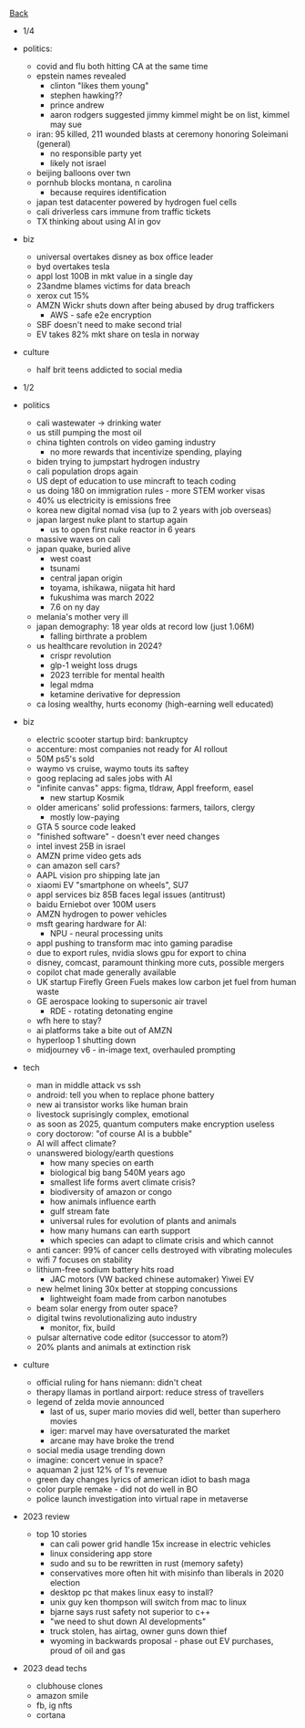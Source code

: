 [Back](./index.md)

- 1/4
- politics:
  - covid and flu both hitting CA at the same time
  - epstein names revealed
    - clinton "likes them young"
    - stephen hawking??
    - prince andrew
    - aaron rodgers suggested jimmy kimmel might be on list, kimmel may sue
  - iran: 95 killed, 211 wounded blasts at ceremony honoring Soleimani (general)
    - no responsible party yet
    - likely not israel
  - beijing balloons over twn
  - pornhub blocks montana, n carolina
    - because requires identification
  - japan test datacenter powered by hydrogen fuel cells
  - cali driverless cars immune from traffic tickets
  - TX thinking about using AI in gov
- biz
  - universal overtakes disney as box office leader
  - byd overtakes tesla
  - appl lost 100B in mkt value in a single day
  - 23andme blames victims for data breach
  - xerox cut 15%
  - AMZN Wickr shuts down after being abused by drug traffickers
    - AWS - safe e2e encryption
  - SBF doesn't need to make second trial
  - EV takes 82% mkt share on tesla in norway
- culture
  - half brit teens addicted to social media

- 1/2
- politics
  - cali wastewater -> drinking water
  - us still pumping the most oil
  - china tighten controls on video gaming industry
    - no more rewards that incentivize spending, playing
  - biden trying to jumpstart hydrogen industry
  - cali population drops again
  - US dept of education to use mincraft to teach coding
  - us doing 180 on immigration rules - more STEM worker visas
  - 40% us electricity is emissions free
  - korea new digital nomad visa (up to 2 years with job overseas)
  - japan largest nuke plant to startup again
    - us to open first nuke reactor in 6 years
  - massive waves on cali
  - japan quake, buried alive
    - west coast
    - tsunami
    - central japan origin
    - toyama, ishikawa, niigata hit hard
    - fukushima was march 2022
    - 7.6 on ny day
  - melania's mother very ill
  - japan demography: 18 year olds at record low (just 1.06M)
    - falling birthrate a problem
  - us healthcare revolution in 2024?
    - crispr revolution
    - glp-1 weight loss drugs
    - 2023 terrible for mental health
    - legal mdma
    - ketamine derivative for depression
  - ca losing wealthy, hurts economy (high-earning well educated)
- biz
  - electric scooter startup bird: bankruptcy
  - accenture: most companies not ready for AI rollout
  - 50M ps5's sold
  - waymo vs cruise, waymo touts its saftey
  - goog replacing ad sales jobs with AI
  - "infinite canvas" apps: figma, tldraw, Appl freeform, easel
    - new startup Kosmik
  - older americans' solid professions: farmers, tailors, clergy
    - mostly low-paying
  - GTA 5 source code leaked
  - "finished software" - doesn't ever need changes
  - intel invest 25B in israel
  - AMZN prime video gets ads
  - can amazon sell cars?
  - AAPL vision pro shipping late jan
  - xiaomi EV "smartphone on wheels", SU7
  - appl services biz 85B faces legal issues (antitrust)
  - baidu Erniebot over 100M users
  - AMZN hydrogen to power vehicles
  - msft gearing hardware for AI:
    - NPU - neural processing units
  - appl pushing to transform mac into gaming paradise
  - due to export rules, nvidia slows gpu for export to china
  - disney, comcast, paramount thinking more cuts, possible mergers
  - copilot chat made generally available
  - UK startup Firefly Green Fuels makes low carbon jet fuel from human waste
  - GE aerospace looking to supersonic air travel
    - RDE - rotating detonating engine
  - wfh here to stay?
  - ai platforms take a bite out of AMZN
  - hyperloop 1 shutting down
  - midjourney v6 - in-image text, overhauled prompting
- tech
  - man in middle attack vs ssh
  - android: tell you when to replace phone battery
  - new ai transistor works like human brain
  - livestock suprisingly complex, emotional
  - as soon as 2025, quantum computers make encryption useless
  - cory doctorow: "of course AI is a bubble"
  - AI will affect climate?
  - unanswered biology/earth questions
    - how many species on earth
    - biological big bang 540M years ago
    - smallest life forms avert climate crisis?
    - biodiversity of amazon or congo
    - how animals influence earth
    - gulf stream fate
    - universal rules for evolution of plants and animals
    - how many humans can earth support
    - which species can adapt to climate crisis and which cannot
  - anti cancer: 99% of cancer cells destroyed with vibrating molecules
  - wifi 7 focuses on stability
  - lithium-free sodium battery hits road
    - JAC motors (VW backed chinese automaker) Yiwei EV
  - new helmet lining 30x better at stopping concussions
    - lightweight foam made from carbon nanotubes
  - beam solar energy from outer space?
  - digital twins revolutionalizing auto industry
    - monitor, fix, build
  - pulsar alternative code editor (successor to atom?)
  - 20% plants and animals at extinction risk
- culture
  - official ruling for hans niemann: didn't cheat
  - therapy llamas in portland airport: reduce stress of travellers
  - legend of zelda movie announced
    - last of us, super mario movies did well, better than superhero movies
    - iger: marvel may have oversaturated the market
    - arcane may have broke the trend
  - social media usage trending down
  - imagine: concert venue in space?
  - aquaman 2 just 12% of 1's revenue
  - green day changes lyrics of american idiot to bash maga
  - color purple remake - did not do well in BO
  - police launch investigation into virtual rape in metaverse
- 2023 review
  - top 10 stories
    - can cali power grid handle 15x increase in electric vehicles
    - linux considering app store
    - sudo and su to be rewritten in rust (memory safety)
    - conservatives more often hit with misinfo than liberals in 2020 election
    - desktop pc that makes linux easy to install?
    - unix guy ken thompson will switch from mac to linux
    - bjarne says rust safety not superior to c++
    - "we need to shut down AI developments"
    - truck stolen, has airtag, owner guns down thief
    - wyoming in backwards proposal - phase out EV purchases, proud of oil and gas

- 2023 dead techs
  - clubhouse clones
  - amazon smile
  - fb, ig nfts
  - cortana